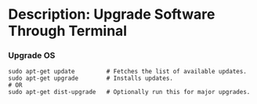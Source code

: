 # Description: Upgrade Software Through Terminal

### Upgrade OS
```
sudo apt-get update         # Fetches the list of available updates.
sudo apt-get upgrade        # Installs updates.
# OR
sudo apt-get dist-upgrade   # Optionally run this for major upgrades.
```
